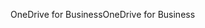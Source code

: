 <span data-ttu-id="bc5a7-101">OneDrive for Business</span><span class="sxs-lookup"><span data-stu-id="bc5a7-101">OneDrive for Business</span></span>